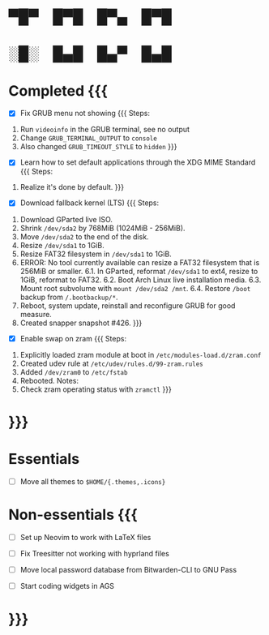 
# ▀█▀ █▀█ █▀▄ █▀█
# ░█░ █▄█ █▄▀ █▄█

# Completed {{{
- [x] Fix GRUB menu not showing {{{
Steps:
1. Run `videoinfo` in the GRUB terminal, see no output
2. Change `GRUB_TERMINAL_OUTPUT` to `console`
3. Also changed `GRUB_TIMEOUT_STYLE` to `hidden` }}}

- [x] Learn how to set default applications through the XDG MIME Standard {{{
Steps:
1. Realize it's done by default. }}}

- [x] Download fallback kernel (LTS) {{{
Steps:
1. Download GParted live ISO.
2. Shrink `/dev/sda2` by 768MiB (1024MiB - 256MiB).
3. Move `/dev/sda2` to the end of the disk.
4. Resize `/dev/sda1` to 1GiB.
5. Resize FAT32 filesystem in `/dev/sda1` to 1GiB.
6. ERROR: No tool currently available can resize a FAT32 filesystem that is 256MiB or smaller.
6.1. In GParted, reformat `/dev/sda1` to ext4, resize to 1GiB, reformat to FAT32.
6.2. Boot Arch Linux live installation media.
6.3. Mount root subvolume with `mount /dev/sda2 /mnt`.
6.4. Restore `/boot` backup from `/.bootbackup/*`.
7. Reboot, system update, reinstall and reconfigure GRUB for good measure.
8. Created snapper snapshot #426. }}}

- [x] Enable swap on zram {{{
Steps:
1. Explicitly loaded zram module at boot in `/etc/modules-load.d/zram.conf`
2. Created udev rule at `/etc/udev/rules.d/99-zram.rules`
3. Added `/dev/zram0` to `/etc/fstab`
4. Rebooted.
Notes:
1. Check zram operating status with `zramctl`
}}}
# }}}

# Essentials
- [ ] Move all themes to `$HOME/{.themes,.icons}`

# Non-essentials {{{
- [ ] Set up Neovim to work with LaTeX files

- [ ] Fix Treesitter not working with hyprland files

- [ ] Move local password database from Bitwarden-CLI to GNU Pass

- [ ] Start coding widgets in AGS
# }}}
